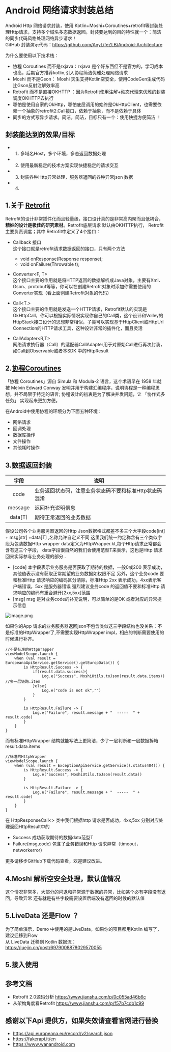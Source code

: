 
# Android 网络请求封装总结

Android Http 网络请求封装，使用 Kotlin+Moshi+Coroutines+retrofit等封装处理Http请求，支持多个域名多态数据返回。封装要达到的目的特性就一个：简洁的同步代码风格处理网络异步请求！  
GitHub 封装演示代码：https://github.com/AnyLifeZLB/Android-Architecture


为什么要使用以下技术栈：

- 协程 Coroutines 而不是rxjava：rxjava 是个好东西但不是官方的，学习成本也高，后期官方推荐kotlin,引入协程简洁优雅处理网络请求
- Moshi 而不是Gson： Moshi 天生支持Kotlin空安全，使用CodeGen生成代码比Gson反射注解效率高
- Retrofit 而不是直接OKHTTP ：因为Retrofit使用注解+动态代理来优雅的封装调度OKHTTP去执行
- 哪怕是使用自家的OkHttp，哪怕底层调用的始终是OkHttpClient，也需要依赖一个抽象的retrofit2.Call接口，依赖于抽象，而不是依赖于具体
- 同步的方式写异步请求。简洁，简洁，目标只有一个：使用快捷方便简洁 ！

## 封装能达到的效果/目标
 - 1. 多域名Host，多个环境，多态返回数据处理      
 - 2. 使用最新稳定的技术方案实现快捷稳定的请求交互
 - 3. 封装各种Http异常处理，服务器返回的各种异常json 数据
 - 4. 


## 1.关于 [Retrofit](https://www.jianshu.com/p/f57b7cdb1c99)

Retrofit的设计非常插件化而且轻量级，接口设计真的是非常高内聚而且低耦合，**精妙的设计是极佳的研究素材**。Retrofit底层请求 默认由OKHTTP执行，
Retrofit主要负责调度；其中 Retrofit中定义了4个接口：

- Callback<T> 接口  
    这个接口就是retrofit请求数据返回的接口，只有两个方法
  * void onResponse(Response<T> response); 
  * void onFailure(Throwable t);

 - Converter<F, T>  
    这个接口主要的作用就是将HTTP返回的数据解析成Java对象，主要有Xml、Gson、protobuf等等，你可以在创建Retrofit对象时添加你需要使用的Converter实现（看上面创建Retrofit对象的代码）

 - Call<T.>  
    这个接口主要的作用就是发送一个HTTP请求，Retrofit默认的实现是OkHttpCall<T>，你可以根据实际情况实现你自己的Call类，这个设计和Volley的HttpStack接口设计的思想非常相似，子类可以实现基于HttpClient或HttpUrl Connection的HTTP请求工具，这种设计非常的插件化，而且灵活

 - CallAdapter<R,T>  
    网络请求执行器（Call）的适配器CallAdapter用于对原始Call进行再次封装，如Call<R>到Observable<R>或者本SDK 中的HttpResult<T>



## 2.[协程Coroutines](https://rengwuxian.com/kotlin-coroutines-1/)

   「协程 Coroutines」源自 Simula 和 Modula-2 语言，这个术语早在 1958 年就被 Melvin Edward Conway 发明并用于构建汇编程序，说明协程是一种编程思想，并不局限于特定的语言; 协程设计的初衷是为了解决并发问题，让 「协作式多任务」 实现起来更加方便。

 在Android中使用协程的环境分为下面五种环境：

 *  网络请求
 *  回调处理
 *  数据库操作
 *  文件操作
 *  其他耗时操作


## 3.数据返回封装


 
|  字段        | 说明             |
| :----:       | --------        |
| code         | 业务返回状态码，注意业务状态码不要和标准Http状态码混淆   |
| message      | 返回补充说明信息 |
| data[T]      | 期待正常返回的业务数据 |


  假设公司各个业务服务器返回的Http Json数据格式都差不多三个大字段code[int] + msg[str] +data[T] ,名称允许自定义不同
  这里我们统一约定称含有三个类似字段为包装数据Http wrapper data定义为HttpWrapper.kt,每个Http请求正常都会含有这三个字段，
  data字段很自然的我们会使用范型T来表示，这也是Http 请求回来实际参与业务处理的部分 .
  - [code] 本字段表示业务服务是否获取了期待的数据，一般0或200 表示成功，其他值表示没有获取正常期望的业务数据如权限不足
    另外，这个业务code 要和标准Http 请求响应的编码区分清除，标准Http 2xx 表示成功，4xx表示客户端错误，5xx 是服务器错误
    强烈建议业务code 的返回值不要和标准Http 请求响应的编码有重合避开[2xx,5xx]范围
  - [msg] msg 是对业务code的补充说明，可以简单的是OK 或者对应的异常提示信息
 
  

    
    
![image.png](https://p1-juejin.byteimg.com/tos-cn-i-k3u1fbpfcp/f386a021023241db9adbb45610aa4b11~tplv-k3u1fbpfcp-watermark.image?)
    
  如果你的App 请求的业务服务器返回json不包含类似这三字段结构也没关系：不是标准的HttpWrapper了,不需要实现HttpWrapper impl，相应的判断需要使用的时候进行补齐。
    
```
//不是标准的HttpWrapper
viewModelScope.launch {
    when (val result = EuropeanaApiService.getService().getEuropData()) {
        is HttpResult.Success -> {
            if(result.data.success){
                Log.e("Success", MoshiUtils.toJson(result.data.items)) //多一层链路.item
            }else{
                Log.e("code is not ok","")
            }
        }

        is HttpResult.Failure -> {
            Log.e("Failure", result.message + "  -----  " + result.code)
        }
    }
}
```
    
而有标准HttpWrapper 结构就能写法上更简洁，少了一层判断和一层数据拆箱    result.data.items
```
//标准的HttpWrapper
viewModelScope.launch {
    when (val result = ExceptionApiService.getService().status404()) {
        is HttpResult.Success -> {
            Log.e("Success", MoshiUtils.toJson(result.data))
        }

        is HttpResult.Failure -> {
            Log.e("Failure", result.message + "  -----  " + result.code)
        }
    }
}
```
    

  在 HttpResponseCall<> 类中我们根据http 请求是否成功，4xx,5xx 分别对应处理返回HttpResult<out T : Any>中的
  - Success<T>   成功获取期待的数据data范型T
  - Failure(msg,code)  包含了业务错误和Http 请求异常（timeout，networkerror）
    
 
更多请移步GitHub下载代码查看，欢迎建议改进。    


## 4.Moshi 解析空安全处理，默认值情况
   这个情况非常多，大部分的闪退和异常源于数据的异常，比如某个必有字段没有返回，导致异常
   还有就是有些字段需要设置后端没有返回的时候的默认值

## 5.LiveData 还是Flow ？

 为了简单演示，Demo 中使用的是LiveData，如果你的项目都用Kotlin 编写了，建议迁移到Flow   
 从 LiveData 迁移到 Kotlin 数据流：https://juejin.cn/post/6979008878029570055

## 5.接入使用




## 参考文档
- Retrofit 2.0源码分析 https://www.jianshu.com/p/0c055ad46b6c
- 从架构角度看Retrofit  https://www.jianshu.com/p/f57b7cdb1c99
    

## 感谢以下Api 提供方，如果失效请查看官网进行替换
* https://api.europeana.eu/record/v2/search.json
* https://fakerapi.it/en  
* https://www.wanandroid.com     

